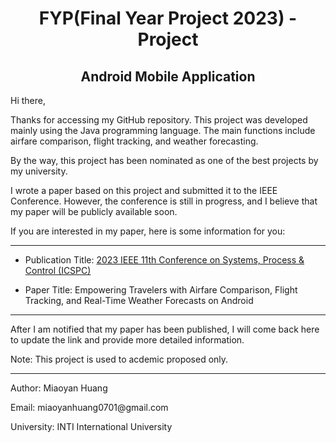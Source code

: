 <H1 align = 'center'> FYP(Final Year Project 2023) - Project </H1>
<H2 align = 'center'> Android Mobile Application </H2>

Hi there,

<p>
  Thanks for accessing my GitHub repository. This project was developed mainly using the Java programming language. The main functions include airfare comparison, flight tracking, and weather forecasting.

  By the way, this project has been nominated as one of the best projects by my university.

  I wrote a paper based on this project and submitted it to the IEEE Conference. However, the conference is still in progress, and I believe that my paper will be publicly available soon.

  If you are interested in my paper, here is some information for you:
  ________________________________________________________________________________________________________________________
  * Publication Title: <a href = 'https://ieeexplore.ieee.org/xpl/conhome/1803425/all-proceedings'>2023 IEEE 11th Conference on Systems, Process & Control (ICSPC) </a>
  
  * Paper Title: Empowering Travelers with Airfare Comparison, Flight Tracking, and Real-Time Weather Forecasts on Android
  ________________________________________________________________________________________________________________________
  After I am notified that my paper has been published, I will come back here to update the link and provide more detailed information.
</p>

Note: This project is used to acdemic proposed only.

-----------------------------
<p>Author: Miaoyan Huang </p>
<p>Email: miaoyanhuang0701@gmail.com</p> <p>University: INTI International University</p>
